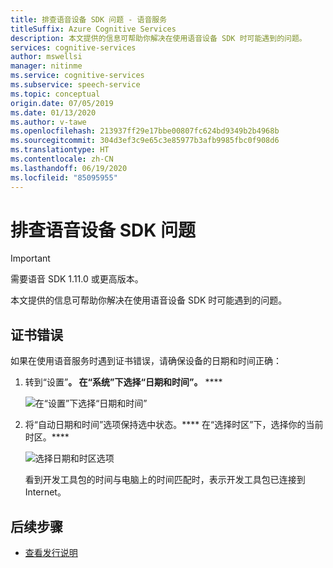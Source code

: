 ```yaml
---
title: 排查语音设备 SDK 问题 - 语音服务
titleSuffix: Azure Cognitive Services
description: 本文提供的信息可帮助你解决在使用语音设备 SDK 时可能遇到的问题。
services: cognitive-services
author: mswellsi
manager: nitinme
ms.service: cognitive-services
ms.subservice: speech-service
ms.topic: conceptual
origin.date: 07/05/2019
ms.date: 01/13/2020
ms.author: v-tawe
ms.openlocfilehash: 213937ff29e17bbe00807fc624bd9349b2b4968b
ms.sourcegitcommit: 304d3ef3c9e65c3e85977b3afb9985fbc0f908d6
ms.translationtype: HT
ms.contentlocale: zh-CN
ms.lasthandoff: 06/19/2020
ms.locfileid: "85095955"
---
```

# <a name="troubleshoot-the-speech-devices-sdk"></a>排查语音设备 SDK 问题

> [!IMPORTANT]
> 需要语音 SDK 1.11.0 或更高版本。

本文提供的信息可帮助你解决在使用语音设备 SDK 时可能遇到的问题。

## <a name="certificate-failures"></a>证书错误

如果在使用语音服务时遇到证书错误，请确保设备的日期和时间正确：

1. 转到“设置”****。 在“系统”下选择“日期和时间”。**** ****

    ![在“设置”下选择“日期和时间”](media/speech-devices-sdk/qsg-12.png)

1. 将“自动日期和时间”选项保持选中状态。**** 在“选择时区”下，选择你的当前时区。****

    ![选择日期和时区选项](media/speech-devices-sdk/qsg-13.png)

    看到开发工具包的时间与电脑上的时间匹配时，表示开发工具包已连接到 Internet。

## <a name="next-steps"></a>后续步骤

* [查看发行说明](devices-sdk-release-notes.md)
